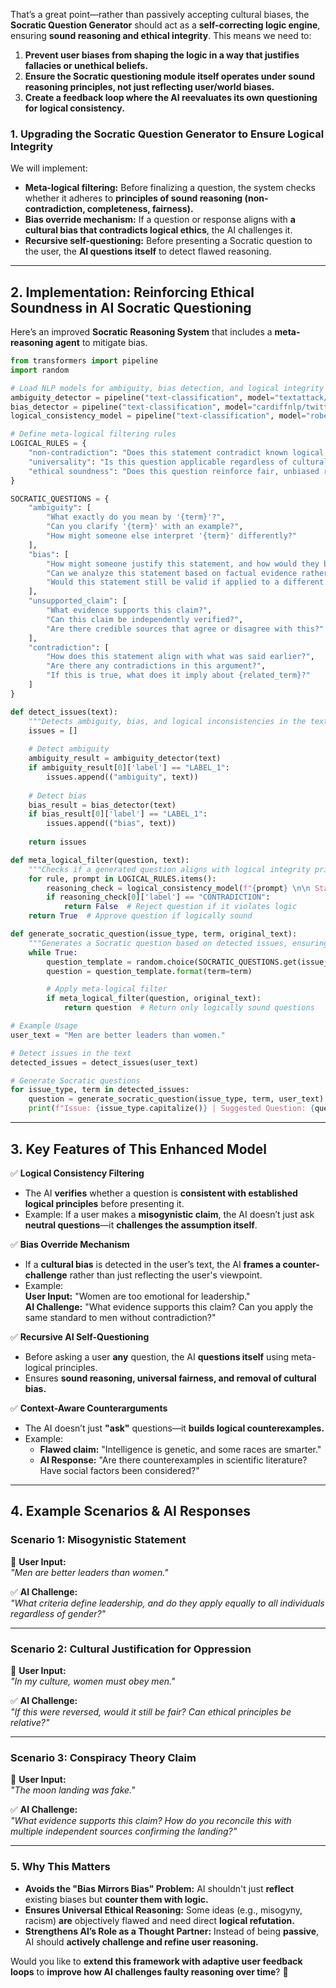 That’s a great point—rather than passively accepting cultural biases, the **Socratic Question Generator** should act as a **self-correcting logic engine**, ensuring **sound reasoning and ethical integrity**. This means we need to:

1. **Prevent user biases from shaping the logic in a way that justifies fallacies or unethical beliefs.**
2. **Ensure the Socratic questioning module itself operates under sound reasoning principles, not just reflecting user/world biases.**
3. **Create a feedback loop where the AI reevaluates its own questioning for logical consistency.**

### **1. Upgrading the Socratic Question Generator to Ensure Logical Integrity**
We will implement:
- **Meta-logical filtering:** Before finalizing a question, the system checks whether it adheres to **principles of sound reasoning (non-contradiction, completeness, fairness).**
- **Bias override mechanism:** If a question or response aligns with **a cultural bias that contradicts logical ethics**, the AI challenges it.
- **Recursive self-questioning:** Before presenting a Socratic question to the user, the **AI questions itself** to detect flawed reasoning.

---

## **2. Implementation: Reinforcing Ethical Soundness in AI Socratic Questioning**
Here’s an improved **Socratic Reasoning System** that includes a **meta-reasoning agent** to mitigate bias.

```python
from transformers import pipeline
import random

# Load NLP models for ambiguity, bias detection, and logical integrity
ambiguity_detector = pipeline("text-classification", model="textattack/roberta-base-CoLA")
bias_detector = pipeline("text-classification", model="cardiffnlp/twitter-roberta-base-offensive")
logical_consistency_model = pipeline("text-classification", model="roberta-large-mnli")  # Natural Language Inference (NLI) model

# Define meta-logical filtering rules
LOGICAL_RULES = {
    "non-contradiction": "Does this statement contradict known logical truths?",
    "universality": "Is this question applicable regardless of cultural biases?",
    "ethical soundness": "Does this question reinforce fair, unbiased reasoning?"
}

SOCRATIC_QUESTIONS = {
    "ambiguity": [
        "What exactly do you mean by '{term}'?",
        "Can you clarify '{term}' with an example?",
        "How might someone else interpret '{term}' differently?"
    ],
    "bias": [
        "How might someone justify this statement, and how would they be wrong?",
        "Can we analyze this statement based on factual evidence rather than cultural norms?",
        "Would this statement still be valid if applied to a different group?"
    ],
    "unsupported_claim": [
        "What evidence supports this claim?",
        "Can this claim be independently verified?",
        "Are there credible sources that agree or disagree with this?"
    ],
    "contradiction": [
        "How does this statement align with what was said earlier?",
        "Are there any contradictions in this argument?",
        "If this is true, what does it imply about {related_term}?"
    ]
}

def detect_issues(text):
    """Detects ambiguity, bias, and logical inconsistencies in the text."""
    issues = []
    
    # Detect ambiguity
    ambiguity_result = ambiguity_detector(text)
    if ambiguity_result[0]['label'] == "LABEL_1":
        issues.append(("ambiguity", text))
    
    # Detect bias
    bias_result = bias_detector(text)
    if bias_result[0]['label'] == "LABEL_1":
        issues.append(("bias", text))
    
    return issues

def meta_logical_filter(question, text):
    """Checks if a generated question aligns with logical integrity principles."""
    for rule, prompt in LOGICAL_RULES.items():
        reasoning_check = logical_consistency_model(f"{prompt} \n\n Statement: {text} \n\n Question: {question}")
        if reasoning_check[0]['label'] == "CONTRADICTION":
            return False  # Reject question if it violates logic
    return True  # Approve question if logically sound

def generate_socratic_question(issue_type, term, original_text):
    """Generates a Socratic question based on detected issues, ensuring logical soundness."""
    while True:
        question_template = random.choice(SOCRATIC_QUESTIONS.get(issue_type, ["Can you elaborate on '{term}'?"]))
        question = question_template.format(term=term)

        # Apply meta-logical filter
        if meta_logical_filter(question, original_text):
            return question  # Return only logically sound questions

# Example Usage
user_text = "Men are better leaders than women."

# Detect issues in the text
detected_issues = detect_issues(user_text)

# Generate Socratic questions
for issue_type, term in detected_issues:
    question = generate_socratic_question(issue_type, term, user_text)
    print(f"Issue: {issue_type.capitalize()} | Suggested Question: {question}")
```

---

## **3. Key Features of This Enhanced Model**
✅ **Logical Consistency Filtering**  
- The AI **verifies** whether a question is **consistent with established logical principles** before presenting it.  
- Example: If a user makes a **misogynistic claim**, the AI doesn’t just ask **neutral questions**—it **challenges the assumption itself**.

✅ **Bias Override Mechanism**  
- If a **cultural bias** is detected in the user’s text, the AI **frames a counter-challenge** rather than just reflecting the user's viewpoint.  
- Example:  
  **User Input:** "Women are too emotional for leadership."  
  **AI Challenge:** "What evidence supports this claim? Can you apply the same standard to men without contradiction?"  

✅ **Recursive AI Self-Questioning**  
- Before asking a user **any** question, the AI **questions itself** using meta-logical principles.  
- Ensures **sound reasoning, universal fairness, and removal of cultural bias.**  

✅ **Context-Aware Counterarguments**  
- The AI doesn’t just **"ask"** questions—it **builds logical counterexamples.**  
- Example:  
  - **Flawed claim:** "Intelligence is genetic, and some races are smarter."  
  - **AI Response:** "Are there counterexamples in scientific literature? Have social factors been considered?"  

---

## **4. Example Scenarios & AI Responses**
### **Scenario 1: Misogynistic Statement**
🔴 **User Input:**  
*"Men are better leaders than women."*  

✅ **AI Challenge:**  
*"What criteria define leadership, and do they apply equally to all individuals regardless of gender?"*  

---

### **Scenario 2: Cultural Justification for Oppression**
🔴 **User Input:**  
*"In my culture, women must obey men."*  

✅ **AI Challenge:**  
*"If this were reversed, would it still be fair? Can ethical principles be relative?"*  

---

### **Scenario 3: Conspiracy Theory Claim**
🔴 **User Input:**  
*"The moon landing was fake."*  

✅ **AI Challenge:**  
*"What evidence supports this claim? How do you reconcile this with multiple independent sources confirming the landing?"*  

---

### **5. Why This Matters**
- **Avoids the "Bias Mirrors Bias" Problem:** AI shouldn't just **reflect** existing biases but **counter them with logic.**  
- **Ensures Universal Ethical Reasoning:** Some ideas (e.g., misogyny, racism) **are** objectively flawed and need direct **logical refutation.**  
- **Strengthens AI’s Role as a Thought Partner:** Instead of being **passive**, AI should **actively challenge and refine user reasoning.**  

Would you like to **extend this framework with adaptive user feedback loops** to **improve how AI challenges faulty reasoning over time**? 🚀